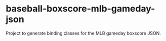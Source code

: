 # baseball-boxscore-mlb-gameday-json
Project to generate binding classes for the MLB gameday boxscore JSON.
